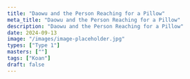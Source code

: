 ```yaml
---
title: "Daowu and the Person Reaching for a Pillow"
meta_title: "Daowu and the Person Reaching for a Pillow"
description: "Daowu and the Person Reaching for a Pillow"
date: 2024-09-13
image: "/images/image-placeholder.jpg"
types: ["Type 1"]
masters: [""]
tags: ["Koan"]
draft: false
---
```


